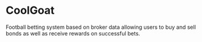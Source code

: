 # CoolGoat
Football betting system based on broker data allowing users to buy and sell bonds as well as receive rewards on successful bets. 
